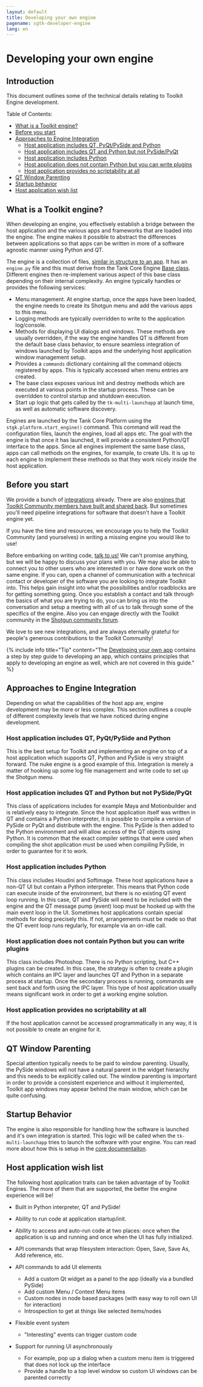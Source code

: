 ```yaml
---
layout: default
title: Developing your own engine
pagename: sgtk-developer-engine
lang: en
---
```


# Developing your own engine

## Introduction
This document outlines some of the technical details relating to Toolkit Engine development.

Table of Contents:
- [What is a Toolkit engine?](#what-is-a-toolkit-engine)
- [Before you start](#before-you-start)
- [Approaches to Engine Integration](#approaches-to-engine-integration)
    - [Host application includes QT, PyQt/PySide and Python](#host-application-includes-qt-pyqtpyside-and-python)
    - [Host application includes QT and Python but not PySide/PyQt](#host-application-includes-qt-and-python-but-not-pysidepyqt)
    - [Host application includes Python](#host-application-includes-python)
    - [Host application does not contain Python but you can write plugins](#host-application-does-not-contain-python-but-you-can-write-plugins)
    - [Host application provides no scriptability at all](#host-application-provides-no-scriptability-at-all)
- [QT Window Parenting](#qt-window-parenting)
- [Startup behavior](#startup-behavior)
- [Host application wish list](#host-application-wish-list)

## What is a Toolkit engine?
When developing an engine, you effectively establish a bridge between the host application and the various apps and frameworks that are loaded into the engine. 
The engine makes it possible to abstract the differences between applications so that apps can be written in more of a software agnostic manner using Python and QT.

The engine is a collection of files, [similar in structure to an app](sgtk-developer-app.md#anatomy-of-the-template-starter-app). It has an `engine.py` file and this must derive from the Tank Core Engine [Base class](https://github.com/shotgunsoftware/tk-core/blob/master/python/tank/platform/engine.py). 
Different engines then re-implement various aspect of this base class depending on their internal complexity. 
An engine typically handles or provides the following services:

- Menu management. At engine startup, once the apps have been loaded, the engine needs to create its Shotgun menu and add the various apps to this menu.
- Logging methods are typically overridden to write to the application log/console.
- Methods for displaying UI dialogs and windows. These methods are usually overridden, if the way the engine handles QT is different from the default base class behavior, to ensure seamless integration of windows launched by Toolkit apps and the underlying host application window management setup.
- Provides a `commands` dictionary containing all the command objects registered by apps. This is typically accessed when menu entries are created.
- The base class exposes various init and destroy methods which are executed at various points in the startup process. These can be overridden to control startup and shutdown execution.
- Start up logic that gets called by the `tk-multi-launchapp` at launch time, as well as automatic software discovery.

Engines are launched by the Tank Core Platform using the `stgk.platform.start_engine()` command. 
This command will read the configuration files, launch the engines, load all apps etc.
The goal with the engine is that once it has launched, it will provide a consistent Python/QT interface to the apps. 
Since all engines implement the same base class, apps can call methods on the engines, for example, to create UIs. 
It is up to each engine to implement these methods so that they work nicely inside the host application.

## Before you start

We provide a bunch of [integrations](https://support.shotgunsoftware.com/hc/en-us/articles/219039798-Integrations-Apps-and-Engines) already.
There are also [engines that Toolkit Community members have built and shared back](https://support.shotgunsoftware.com/hc/en-us/articles/219039828-Community-Shared-Integrations). But sometimes you'll need pipeline integrations for software that doesn't have a Toolkit engine yet. 

If you have the time and resources, we encourage you to help the Toolkit Community (and yourselves) in writing a missing engine you would like to use!

Before embarking on writing code, [talk to us!](toolkitsupport@shotgunsoftware.com) We can't promise anything, but we will be happy to discuss your plans with you. 
We may also be able to connect you to other users who are interested in or have done work on the same engine.
If you can, open a channel of communication with a technical contact or developer of the software you are looking to integrate Toolkit into. 
This helps gain insight into what the possibilities and/or roadblocks are for getting something going. 
Once you establish a contact and talk through the basics of what you are trying to do, you can bring us into the conversation and setup a meeting with all of us to talk through some of the specifics of the engine.
Also you can engage directly with the Toolkit community in the [Shotgun community forum](https://community.shotgunsoftware.com/c/pipeline). 

We love to see new integrations, and are always eternally grateful for people's generous contributions to the Toolkit Community!

{% include info title="Tip" content="The [Developing your own app](sgtk-developer-app.md) contains a step by step guide to developing an app, which contains principles that apply to developing an engine as well, which are not covered in this guide." %}

## Approaches to Engine Integration

Depending on what the capabilities of the host app are, engine development may be more or less complex. 
This section outlines a couple of different complexity levels that we have noticed during engine development.


### Host application includes QT, PyQt/PySide and Python
This is the best setup for Toolkit and implementing an engine on top of a host application which supports QT, Python and PySide is very straight forward. 
The nuke engine is a good example of this. Integration is merely a matter of hooking up some log file management and write code to set up the Shotgun menu.


### Host application includes QT and Python but not PySide/PyQt
This class of applications includes for example Maya and Motionbuilder and is relatively easy to integrate. 
Since the host application itself was written in QT and contains a Python interpreter, it is possible to compile a version of PySide or PyQt and distribute with the engine.
This PySide is then added to the Python environment and will allow access of the QT objects using Python. 
It is common that the exact compiler settings that were used when compiling the shot application must be used when compiling PySide, in order to guarantee for it to work.


### Host application includes Python
This class includes Houdini and Softimage. These host applications have a non-QT UI but contain a Python interpreter. 
This means that Python code can execute inside of the environment, but there is no existing QT event loop running. 
In this case, QT and PySide will need to be included with the engine and the QT message pump (event) loop must be hooked up with the main event loop in the UI. 
Sometimes host applications contain special methods for doing precisely this. 
If not, arrangements must be made so that the QT event loop runs regularly, for example via an on-idle call.


### Host application does not contain Python but you can write plugins
This class includes Photoshop. There is no Python scripting, but C++ plugins can be created. 
In this case, the strategy is often to create a plugin which contains an IPC layer and launches QT and Python in a separate process at startup.
 Once the secondary process is running, commands are sent back and forth using the IPC layer. 
 This type of host application usually means significant work in order to get a working engine solution.


### Host application provides no scriptability at all
If the host application cannot be accessed programmatically in any way, it is not possible to create an engine for it.


## QT Window Parenting
Special attention typically needs to be paid to window parenting. 
Usually, the PySide windows will not have a natural parent in the widget hierarchy and this needs to be explicitly called out. 
The window parenting is important in order to provide a consistent experience and without it implemented, Toolkit app windows may appear behind the main window, which can be quite confusing.

## Startup Behavior
The engine is also responsible for handling how the software is launched and it's own integration is started. 
This logic will be called when the `tk-multi-launchapp` tries to launch the software with your engine.
You can read more about how this is setup in the [core documentaiton](https://developer.shotgunsoftware.com/tk-core/initializing.html?highlight=create_engine_launcher#launching-software).

## Host application wish list
The following host application traits can be taken advantage of by Toolkit Engines. 
The more of them that are supported, the better the engine experience will be!

- Built in Python interpreter, QT and PySide!
- Ability to run code at application startup/init.
- Ability to access and auto-run code at two places: once when the application is up and running and once when the UI has fully initialized.
- API commands that wrap filesystem interaction: Open, Save, Save As, Add reference, etc.
- API commands to add UI elements

    - Add a custom Qt widget as a panel to the app (ideally via a bundled PySide)
    - Add custom Menu / Context Menu items
    - Custom nodes in node based packages (with easy way to roll own UI for interaction)
    - Introspection to get at things like selected items/nodes
- Flexible event system
    - "Interesting" events can trigger custom code
- Support for running UI asynchronously
    - For example, pop up a dialog when a custom menu item is triggered that does not lock up the interface
    - Provide a handle to a top level window so custom UI windows can be parented correctly